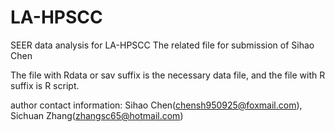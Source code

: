 # LA-HPSCC
SEER data analysis for LA-HPSCC
The related file for submission of Sihao Chen

The file with Rdata or sav suffix is the necessary data file, and the file with R suffix is R script.

author contact information: Sihao Chen(chensh950925@foxmail.com), Sichuan Zhang(zhangsc65@hotmail.com)
